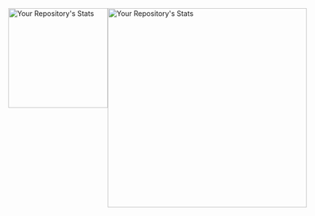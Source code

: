 <div style="display: flex; align-items: flex-start; flex-wrap: nowrap;">
  <img src="https://github-readme-stats.vercel.app/api/top-langs/?username=SenchaBrest&show_icons=true&locale=en&layout=compact&langs_count=50&theme=radical" alt="Your Repository's Stats" style="height: 200px; flex: 1; object-fit: contain;">
  <img src="https://github-readme-stats.vercel.app/api?username=SenchaBrest&show_icons=true&theme=radical" alt="Your Repository's Stats" style="height: 400px; flex: 1; object-fit: contain;">
</div>
